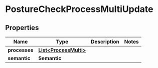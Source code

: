 

# PostureCheckProcessMultiUpdate


## Properties

| Name | Type | Description | Notes |
|------------ | ------------- | ------------- | -------------|
|**processes** | [**List&lt;ProcessMulti&gt;**](ProcessMulti.md) |  |  |
|**semantic** | **Semantic** |  |  |



